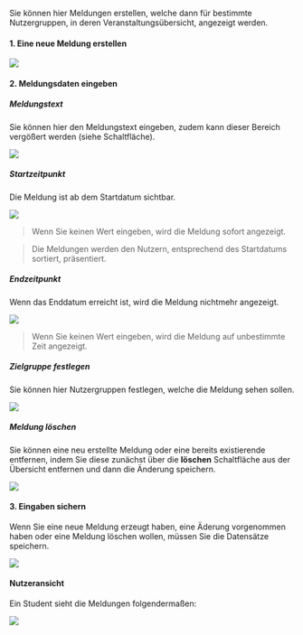 Sie können hier Meldungen erstellen, welche dann für bestimmte Nutzergruppen, in deren Veranstaltungsübersicht, angezeigt werden.

#### 1. Eine neue Meldung erstellen

![](courseNotificationsB.png)

#### 2. Meldungsdaten eingeben

##### Meldungstext

Sie können hier den Meldungstext eingeben, zudem kann dieser Bereich vergößert werden (siehe Schaltfläche).

![](courseNotificationsC.png)

##### Startzeitpunkt

Die Meldung ist ab dem Startdatum sichtbar.

![](courseNotificationsD.png)

> Wenn Sie keinen Wert eingeben, wird die Meldung sofort angezeigt.

> Die Meldungen werden den Nutzern, entsprechend des Startdatums sortiert, präsentiert.

##### Endzeitpunkt

Wenn das Enddatum erreicht ist, wird die Meldung nichtmehr angezeigt.

![](courseNotificationsE.png)

> Wenn Sie keinen Wert eingeben, wird die Meldung auf unbestimmte Zeit angezeigt.

##### Zielgruppe festlegen

Sie können hier Nutzergruppen festlegen, welche die Meldung sehen sollen.

![](courseNotificationsF.png)

##### Meldung löschen

Sie können eine neu erstellte Meldung oder eine bereits existierende entfernen, indem Sie diese zunächst über die __l&ouml;schen__ Schaltfläche aus der 
Übersicht entfernen und dann die Änderung speichern.

![](courseNotificationsG.png)

#### 3. Eingaben sichern

Wenn Sie eine neue Meldung erzeugt haben, eine Äderung vorgenommen haben oder eine Meldung löschen wollen, müssen Sie die Datensätze speichern.

![](courseNotificationsA.png)

#### Nutzeransicht

Ein Student sieht die Meldungen folgendermaßen:

![](courseNotificationsH.png)